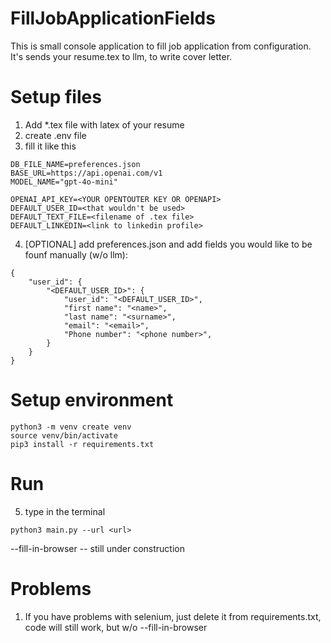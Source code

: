 # FillJobApplicationFields
This is small console application to fill job application from configuration. It's sends your resume.tex to llm, to write cover letter.

# Setup files
1. Add *.tex file with latex of your resume
2. create .env file
3. fill it like this 

```
DB_FILE_NAME=preferences.json
BASE_URL=https://api.openai.com/v1
MODEL_NAME="gpt-4o-mini"

OPENAI_API_KEY=<YOUR OPENTOUTER KEY OR OPENAPI>
DEFAULT_USER_ID=<that wouldn't be used>
DEFAULT_TEXT_FILE=<filename of .tex file>
DEFAULT_LINKEDIN=<link to linkedin profile>

```

4. [OPTIONAL] add preferences.json and add fields you would like to be founf manually (w/o llm): 

```
{
    "user_id": {
        "<DEFAULT_USER_ID>": {
            "user_id": "<DEFAULT_USER_ID>",
            "first name": "<name>",
            "last name": "<surname>",
            "email": "<email>",
            "Phone number": "<phone number>",
        }
    }
}

```

# Setup environment
```
python3 -m venv create venv
source venv/bin/activate
pip3 install -r requirements.txt 

```

# Run
5. type in the terminal

```
python3 main.py --url <url>

```

--fill-in-browser -- still under construction



# Problems
1. If you have problems with selenium, just delete it from requirements.txt, code will still work, but w/o --fill-in-browser

